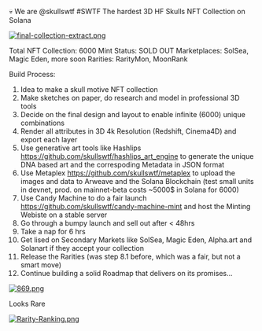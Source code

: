 💀 We are @skullswtf #SWTF
The hardest 3D HF Skulls NFT Collection on Solana

[![final-collection-extract.png](https://i.postimg.cc/g2yd1xng/final-collection-extract.png)](https://postimg.cc/VJN3CL9t)

Total NFT Collection: 6000
Mint Status: SOLD OUT
Marketplaces: SolSea, Magic Eden, more soon
Rarities: RarityMon, MoonRank

Build Process:
1. Idea to make a skull motive NFT collection
2. Make sketches on paper, do research and model in professional 3D tools
3. Decide on the final design and layout to enable infinite (6000) unique combinations
4. Render all attributes in 3D 4k Resolution (Redshift, Cinema4D) and export each layer
5. Use generative art tools like Hashlips https://github.com/skullswtf/hashlips_art_engine to generate the unique DNA based art and the correspoding Metadata in JSON format
6. Use Metaplex https://github.com/skullswtf/metaplex to upload the images and data to Arweave and the Solana Blockchain (test small units in devnet, prod. on mainnet-beta costs ~5000$ in Solana for 6000)
7. Use Candy Machine to do a fair launch https://github.com/skullswtf/candy-machine-mint and host the Minting Webiste on a stable server
8. Go through a bumpy launch and sell out after < 48hrs 
9. Take a nap for 6 hrs
10. Get lised on Secondary Markets like SolSea, Magic Eden, Alpha.art and Solanart if they accept your collection
11. Release the Rarities (was step 8.1 before, which was a fair, but not a smart move)
12. Continue building a solid Roadmap that delivers on its promises...

[![869.png](https://i.postimg.cc/brGp5Ltn/869.png)](https://postimg.cc/1VZknGMR)

Looks Rare

[![Rarity-Ranking.png](https://i.postimg.cc/vBfpxjf3/Rarity-Ranking.png)](https://postimg.cc/TL2kZtkD)

<!---
skullswtf/skullswtf is a ✨ special ✨ repository because its `README.md` (this file) appears on your GitHub profile.
You can click the Preview link to take a look at your changes.
--->
